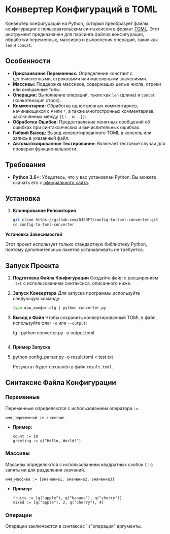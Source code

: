 # Конвертер Конфигураций в TOML

Конвертер конфигураций на Python, который преобразует файлы конфигурации с пользовательским синтаксисом в формат [TOML](https://toml.io/en/). Этот инструмент предназначен для парсинга файлов конфигурации, обработки переменных, массивов и выполнения операций, таких как `len` и `concat`.


## Особенности

- **Присваивание Переменных:** Определение констант с целочисленными, строковыми или массивными значениями.
- **Массивы:** Поддержка массивов, содержащих целые числа, строки или смешанные типы.
- **Операции:** Выполнение операций, таких как `len` (длина) и `concat` (конкатенация строк).
- **Комментарии:** Обработка однострочных комментариев, начинающихся с `#` или `*`, а также многострочных комментариев, заключённых между `{{!--` и `--}}`.
- **Обработка Ошибок:** Предоставление понятных сообщений об ошибках при синтаксических и вычислительных ошибках.
- **Гибкий Вывод:** Вывод конвертированного TOML в консоль или запись в указанный файл.
- **Автоматизированное Тестирование:** Включает тестовые случаи для проверки функциональности.

## Требования

- **Python 3.6+**: Убедитесь, что у вас установлен Python. Вы можете скачать его с [официального сайта](https://www.python.org/downloads/).

## Установка

1. **Клонирование Репозитория**

   ```bash
   git clone https://github.com/DJS0FT/config-to-toml-converter.git
   cd config-to-toml-converter
   ```



 **Установка Зависимостей**

   Этот проект использует только стандартную библиотеку Python, поэтому дополнительных пакетов устанавливать не требуется.

## Запуск Проекта

1. **Подготовка Файла Конфигурации**
   Создайте файл с расширением `.txt` с использованием синтаксиса, описанного ниже.

2. **Запуск Конвертера**
   Для запуска программы используйте следующую команду:

   ```bash
   type ваш_конфиг.cfg | python converter.py
   ```
   
   
3. **Вывод в Файл**
   Чтобы сохранить конвертированный TOML в файл, используйте флаг `-o` или `--output`:

   fg | python converter.py -o output.toml
   ```

4. **Пример Запуска**
5. 
   python config_parser.py -o result.toml < test.txt
   
   Результат будет сохранён в файл `result.toml`.

## Синтаксис Файла Конфигурации

### Переменные

Переменные определяются с использованием оператора `:=`.

```plaintext
имя_переменной := значение
```

- **Пример:**

  ```plaintext
  count := 10
  greeting := q("Hello, World!")
  ```

### Массивы

Массивы определяются с использованием квадратных скобок `[]` с запятыми для разделения значений.

```plaintext
имя_массива := [значение1, значение2, значение3]
```

- **Пример:**

  ```plaintext
  fruits := [q("apple"), q("banana"), q("cherry")]
  mixed := [q("apple"), 2, q("cherry"), 4]
  ```

### Операции

Операции заключаются в синтаксис `.{"операция" аргументы.
